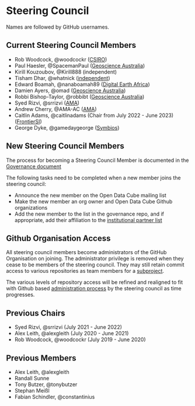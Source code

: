 # Steering Council

Names are followed by GitHub usernames.

## Current Steering Council Members

- Rob Woodcock, @woodcockr ([CSIRO](https://www.csiro.au/))
- Paul Haesler, @SpacemanPaul ([Geoscience Australia](http://www.ga.gov.au/))
- Kirill Kouzoubov, @Kirill888 (independent)
- Tisham Dhar, @whatnick ([independent](https://twitter.com/whatnick))
- Edward Boamah, @nanaboamah89 ([Digital Earth Africa](https://www.digitalearthafrica.org/))
- Damien Ayers, @omad ([Geoscience Australia](http://www.ga.gov.au/))
- Robbi Bishop-Taylor, @robbibt ([Geoscience Australia](http://www.ga.gov.au/))
- Syed Rizvi, @srrizvi ([AMA](http://www.ama-inc.com/))
- Andrew Cherry, @AMA-AC ([AMA](http://www.ama-inc.com/))
- Caitlin Adams, @caitlinadams (Chair from July 2022 - June 2023) ([FrontierSI](https://frontiersi.com.au/))
- George Dyke, @gamedaygeorge ([Symbios](http://symbios.space))

## New Steering Council Members

The process for becoming a Steering Council Member is documented in the [Governance document](governance.md#council-membership)

The following tasks need to be completed when a new member joins the steering council:

- Announce the new member on the Open Data Cube mailing list
- Make the new member an org owner and Open Data Cube Github organizations
- Add the new member to the list in the governance repo, and if appropriate, add their affiliation to the [institutional partner list](people.md)

## Github Organisation Access

All steering council members become administrators of the GitHub Organisation on joining. The administrator privilege is removed when they cease to be members of the steering council. They may still retain commit access to various repositories as team members for a [subproject](./newsubprojects.md).

The various levels of repository access will be refined and realigned to fit with Github based [administration process](https://docs.github.com/en/organizations/managing-peoples-access-to-your-organization-with-roles/roles-in-an-organization) by the steering council as time progresses.

## Previous Chairs
- Syed Rizvi, @srrizvi (July 2021 - June 2022)
- Alex Leith, @alexgleith (July 2020 - June 2021)
- Rob Woodcock, @woodcockr (July 2019 - June 2020)

## Previous Members
- Alex Leith, @alexgleith
- Randall Sunne
- Tony Butzer, @tonybutzer
- Stephan Meißl
- Fabian Schindler, @constantinius

